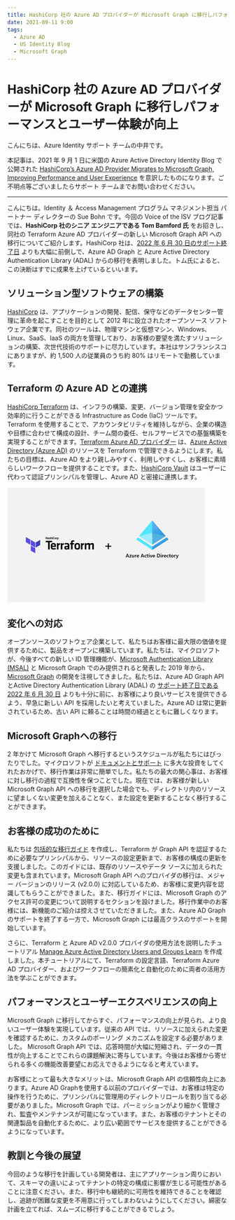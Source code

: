 ```yaml
---
title: HashiCorp 社の Azure AD プロバイダーが Microsoft Graph に移行しパフォーマンスとユーザー体験が向上
date: 2021-09-11 9:00
tags:
  - Azure AD
  - US Identity Blog
  - Microsoft Graph
---
```


# HashiCorp 社の Azure AD プロバイダーが Microsoft Graph に移行しパフォーマンスとユーザー体験が向上

こんにちは、Azure Identity サポート チームの中井です。

本記事は、2021 年 9 月 1 日に米国の Azure Active Directory Identity Blog で公開された [HashiCorp’s Azure AD Provider Migrates to Microsoft Graph, Improving Performance and User Experience](https://techcommunity.microsoft.com/t5/azure-active-directory-identity/hashicorp-s-azure-ad-provider-migrates-to-microsoft-graph/ba-p/2115720) を意訳したものになります。ご不明点等ございましたらサポート チームまでお問い合わせください。

------

こんにちは。Identity ＆ Access Management プログラム マネジメント担当 パートナー ディレクターの Sue Bohn です。今回の Voice of the ISV ブログ記事では、**HashiCorp 社のシニア エンジニアである Tom Bamford 氏** をお招きし、同社の Terraform Azure AD プロバイダーの新しい Microsoft Graph API への移行についてご紹介します。HashiCorp 社は、[2022 年 6 月 30 日のサポート終了日](https://techcommunity.microsoft.com/t5/azure-active-directory-identity/update-your-applications-to-use-microsoft-authentication-library/ba-p/1257363) よりも大幅に前倒しで、Azure AD Graph と Azure Active Directory Authentication Library (ADAL) からの移行を表明しました。トム氏によると、この決断はすでに成果を上げているといいます。

## ソリューション型ソフトウェアの構築

[HashiCorp](https://www.hashicorp.com/) は、アプリケーションの開発、配信、保守などのデータセンター管理に革命を起こすことを目的として 2012 年に設立されたオープンソース ソフトウェア企業です。同社のツールは、物理マシンと仮想マシン、Windows、Linux、SaaS、IaaS の両方を管理しており、お客様の要望を満たすソリューションの構築、次世代技術のサポートに尽力しています。本社はサンフランシスコにありますが、約 1,500 人の従業員のうち約 80% はリモートで勤務しています。

## Terraform の Azure AD との連携

[HashiCorp Terraform](https://www.hashicorp.com/products/terraform) は、インフラの構築、変更、バージョン管理を安全かつ効率的に行うことができる Infrastructure as Code (IaC) ツールです。Terraform を使用することで、アカウンタビリティを維持しながら、企業の構造や目標に合わせて構成の設計、チーム間の委任、セルフサービスでの基盤構築を実現することができます。[Terraform Azure AD プロバイダー](https://www.hashicorp.com/blog/terraform-azuread-provider-now-supports-microsoft-graph) は、[Azure Active Directory (Azure AD)](https://azure.microsoft.com/en-us/services/active-directory/) のリソースを Terraform で管理できるようにします。私たちの目標は、Azure AD をより親しみやすく、利用しやすくし、お客様に素晴らしいワークフローを提供することです。また、[HashiCorp Vault](https://www.hashicorp.com/products/vault) はユーザーに代わって認証プリンシパルを管理し、Azure AD と密接に連携します。

![](hashicorp-s-azure-ad-provider-migrates-to-microsoft-graph/Hashicorp.png)

## 変化への対応

オープンソースのソフトウェア企業として、私たちはお客様に最大限の価値を提供するために、製品をオープンに構築しています。私たちは、マイクロソフトが、今後すべての新しい ID 管理機能が、[Microsoft Authentication Library (MSAL)](https://docs.microsoft.com/en-us/azure/active-directory/develop/msal-migration) と Microsoft Graph でのみ提供されると発表した 2019 年から、[Microsoft Graph](https://docs.microsoft.com/en-us/graph/overview) の開発を注視してきました。私たちは、Azure AD Graph APIとActive Directory Authentication Library (ADAL) の [サポート終了日である 2022 年 6 月 30 日](https://techcommunity.microsoft.com/t5/azure-active-directory-identity/update-your-applications-to-use-microsoft-authentication-library/ba-p/1257363) よりも十分に前に、お客様により良いサービスを提供できるよう、早急に新しい API を採用したいと考えていました。Azure AD は常に更新されているため、古い API に頼ることは時間の経過とともに難しくなります。

## Microsoft Graphへの移行

2 年かけて Microsoft Graph へ移行するというスケジュールが私たちにはぴったりでした。マイクロソフトが [ドキュメントとサポート](https://docs.microsoft.com/en-us/graph/migrate-azure-ad-graph-planning-checklist?view=graph-rest-1.0) に多大な投資をしてくれたおかげで、移行作業は非常に簡単でした。私たちの最大の関心事は、お客様に対し移行の過程で互換性を保つことでした。現在では、お客様が新しい Microsoft Graph API への移行を選択した場合でも、ディレクトリ内のリソースに望ましくない変更を加えることなく、また設定を更新することなく移行することができます。

## お客様の成功のために

私たちは [包括的な移行ガイド](https://registry.terraform.io/providers/hashicorp/azuread/latest/docs/guides/microsoft-graph) を作成し、Terraform が Graph API を認証するために必要なプリンシパルから、リソースの設定更新まで、お客様の構成の更新を支援しました。このガイドには、既存のリソースやデータ ソースに加えられた変更も含まれています。Microsoft Graph API へのプロバイダの移行は、メジャー バージョンのリリース (v2.0.0) に対応しているため、お客様に変更内容を認識してもらうことができました。また、移行ガイドには、Microsoft Graph のアクセス許可の変更について説明するセクションを設けました。移行作業中のお客様には、新機能のご紹介は控えさせていただきました。また、Azure AD Graph のサポートを終了する一方で、Microsoft Graph には最高クラスのサポートを開始しています。

さらに、Terraform と Azure AD v2.0.0 プロバイダの使用方法を説明したチュートリアル [Manage Azure Active Directory Users and Groups Learn](https://learn.hashicorp.com/tutorials/terraform/azure-ad) を作成しました。本チュートリアルにて、Terraform の設定言語、Terraform Azure AD プロバイダー、およびワークフローの簡素化と自動化のために両者の活用方法を学ぶことができます。

## パフォーマンスとユーザーエクスペリエンスの向上

Microsoft Graph に移行してからすぐ、パフォーマンスの向上が見られ、より良いユーザー体験を実現しています。従来の API では、リソースに加えられた変更を確認するために、カスタムのポーリング メカニズムを設定する必要がありました。 Microsoft Graph API では、応答時間が大幅に短縮され、データの一貫性が向上することでこれらの課題解決に寄与しています。今後はお客様から寄せられる多くの機能改善要望にお応えできるようになると考えています。

お客様にとって最も大きなメリットは、Microsoft Graph API の信頼性向上にあります。Azure AD Graphを使用する以前のプロバイダーでは、お客様は特定の操作を行うために、プリンシパルに管理用のディレクトリロールを割り当てる必要がありました。Microsoft Graph では、パーミッションがより細かく管理され、監査やメンテナンスが可能になっています。また、お客様のテナントとその関連製品を自動化するために、より広い範囲でサービスを提供することができるようになっています。

## 教訓と今後の展望

今回のような移行を計画している開発者は、主にアプリケーション周りにおいて、スキーマの違いによってテナントの特定の構成に影響が生じる可能性があることに注意ください。また、移行中も継続的に可用性を維持できることを確認し、追跡が困難な変更を不用意に行ってしまわないようにしてください。綿密な計画を立てれば、スムーズに移行することができるでしょう。
